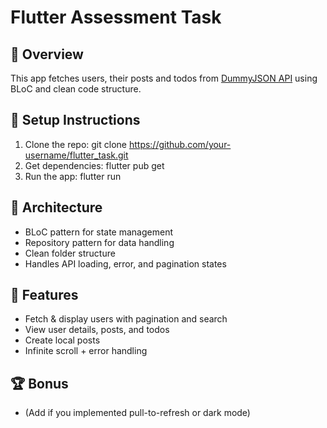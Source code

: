 # Flutter Assessment Task

## 📱 Overview
This app fetches users, their posts and todos from [DummyJSON API](https://dummyjson.com) using BLoC and clean code structure.

## 🔧 Setup Instructions
1. Clone the repo:
git clone https://github.com/your-username/flutter_task.git
2.  Get dependencies:
flutter pub get
3. Run the app:
flutter run


## 🧠 Architecture
- BLoC pattern for state management
- Repository pattern for data handling
- Clean folder structure
- Handles API loading, error, and pagination states

## 🚀 Features
- Fetch & display users with pagination and search
- View user details, posts, and todos
- Create local posts
- Infinite scroll + error handling

## 🏆 Bonus
- (Add if you implemented pull-to-refresh or dark mode)
